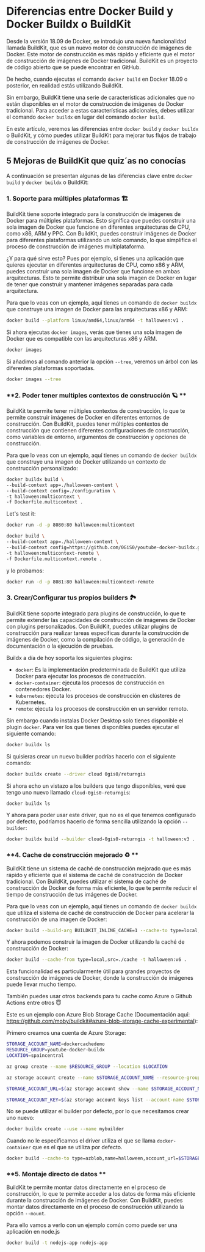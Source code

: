# Diferencias entre Docker Build y Docker Buildx o BuildKit

Desde la versión 18.09 de Docker, se introdujo una nueva funcionalidad llamada BuildKit, que es un nuevo motor de construcción de imágenes de Docker. Este motor de construcción es más rápido y eficiente que el motor de construcción de imágenes de Docker tradicional. BuildKit es un proyecto de código abierto que se puede encontrar en GitHub.

De hecho, cuando ejecutas el comando `docker build` en Docker 18.09 o posterior, en realidad estás utilizando BuildKit. 

Sin embargo, BuildKit tiene una serie de características adicionales que no están disponibles en el motor de construcción de imágenes de Docker tradicional. Para acceder a estas características adicionales, debes utilizar el comando `docker buildx` en lugar del comando `docker build`.

En este artículo, veremos las diferencias entre `docker build` y `docker buildx` o BuildKit, y cómo puedes utilizar BuildKit para mejorar tus flujos de trabajo de construcción de imágenes de Docker.

## 5 Mejoras de BuildKit que quiz´as no conocías

A continuación se presentan algunas de las diferencias clave entre `docker build` y `docker buildx` o BuildKit:

### **1. Soporte para múltiples plataformas 🏗️**

BuildKit tiene soporte integrado para la construcción de imágenes de Docker para múltiples plataformas. Esto significa que puedes construir una sola imagen de Docker que funcione en diferentes arquitecturas de CPU, como x86, ARM y PPC. Con BuildKit, puedes construir imágenes de Docker para diferentes plataformas utilizando un solo comando, lo que simplifica el proceso de construcción de imágenes multiplataforma.

¿Y para qué sirve esto? Pues por ejemplo, si tienes una aplicación que quieres ejecutar en diferentes arquitecturas de CPU, como x86 y ARM, puedes construir una sola imagen de Docker que funcione en ambas arquitecturas. Esto te permite distribuir una sola imagen de Docker en lugar de tener que construir y mantener imágenes separadas para cada arquitectura.

Para que lo veas con un ejemplo, aquí tienes un comando de `docker buildx` que construye una imagen de Docker para las arquitecturas x86 y ARM:

```bash
docker build --platform linux/amd64,linux/arm64 -t halloween:v1 .
```

Si ahora ejecutas `docker images`, verás que tienes una sola imagen de Docker que es compatible con las arquitecturas x86 y ARM.

```bash
docker images
```

Si añadimos al comando anterior la opción `--tree`, veremos un árbol con las diferentes plataformas soportadas.

```bash
docker images --tree
```


### **2. Poder tener multiples contextos de construcción 🪐 ** 

BuildKit te permite tener múltiples contextos de construcción, lo que te permite construir imágenes de Docker en diferentes entornos de construcción. Con BuildKit, puedes tener múltiples contextos de construcción que contienen diferentes configuraciones de construcción, como variables de entorno, argumentos de construcción y opciones de construcción.

Para que lo veas con un ejemplo, aquí tienes un comando de `docker buildx` que construye una imagen de Docker utilizando un contexto de construcción personalizado:

```bash
docker buildx build \
--build-context app=./halloween-content \
--build-context config=./configuration \
-t halloween:multicontext \
-f Dockerfile.multicontext .
```

Let's test it:

```bash
docker run -d -p 8080:80 halloween:multicontext
```

```bash
docker build \
--build-context app=./halloween-content \
--build-context config=https://github.com/0GiS0/youtube-docker-buildx.git#main \
-t halloween:multicontext-remote \
-f Dockerfile.multicontext.remote .
```

y lo probamos:

```bash
docker run -d -p 8081:80 halloween:multicontext-remote
```


### **3. Crear/Configurar tus propios builders 🏞️** 


BuildKit tiene soporte integrado para plugins de construcción, lo que te permite extender las capacidades de construcción de imágenes de Docker con plugins personalizados. Con BuildKit, puedes utilizar plugins de construcción para realizar tareas específicas durante la construcción de imágenes de Docker, como la compilación de código, la generación de documentación o la ejecución de pruebas.

Buildx a día de hoy soporta los siguientes plugins:

- `docker`: Es la implementación predeterminada de BuildKit que utiliza Docker para ejecutar los procesos de construcción.
- `docker-container`: ejecuta los procesos de construcción en contenedores Docker.
- `kubernetes`: ejecuta los procesos de construcción en clústeres de Kubernetes.
- `remote`: ejecuta los procesos de construcción en un servidor remoto.

Sin embargo cuando instalas Docker Desktop solo tienes disponible el plugin `docker`. Para ver los que tienes disponibles puedes ejecutar el siguiente comando:

```bash
docker buildx ls
```

Si quisieras crear un nuevo builder podrías hacerlo con el siguiente comando:

```bash
docker buildx create --driver cloud 0gis0/returngis
```

Si ahora echo un vistazo a los builders que tengo disponibles, veré que tengo uno nuevo llamado `cloud-0gis0-returngis`:

```bash
docker buildx ls
```


Y ahora para poder usar este driver, que no es el que tenemos configurado por defecto, podríamos hacerlo de forma sencilla utilizando la opción `--builder`:

```bash
docker buildx build --builder cloud-0gis0-returngis -t halloween:v3 .
```

### **4. Cache de construcción mejorado ♻️ **

BuildKit tiene un sistema de caché de construcción mejorado que es más rápido y eficiente que el sistema de caché de construcción de Docker tradicional. Con BuildKit, puedes utilizar el sistema de caché de construcción de Docker de forma más eficiente, lo que te permite reducir el tiempo de construcción de tus imágenes de Docker.

Para que lo veas con un ejemplo, aquí tienes un comando de `docker buildx` que utiliza el sistema de caché de construcción de Docker para acelerar la construcción de una imagen de Docker:

```bash
docker build --build-arg BUILDKIT_INLINE_CACHE=1 --cache-to type=local,dest=./cache -t halloween:v5 .
```

Y ahora podemos construir la imagen de Docker utilizando la caché de construcción de Docker:

```bash
docker build --cache-from type=local,src=./cache -t halloween:v6 .
```

Esta funcionalidad es particularmente útil para grandes proyectos de construcción de imágenes de Docker, donde la construcción de imágenes puede llevar mucho tiempo.


También puedes usar otros backends para tu cache como Azure  o Github Actions entre otros 😇

Este es un ejemplo con Azure Blob Storage Cache (Documentación aquí: https://github.com/moby/buildkit#azure-blob-storage-cache-experimental):

Primero creamos una cuenta de Azure Storage:

```bash
STORAGE_ACCOUNT_NAME=dockercachedemo
RESOURCE_GROUP=youtube-docker-buildx
LOCATION=spaincentral

az group create --name $RESOURCE_GROUP --location $LOCATION

az storage account create --name $STORAGE_ACCOUNT_NAME --resource-group $RESOURCE_GROUP --location $LOCATION --sku Standard_LRS

STORAGE_ACCOUNT_URL=$(az storage account show --name $STORAGE_ACCOUNT_NAME --resource-group $RESOURCE_GROUP --query primaryEndpoints.blob -o tsv)

STORAGE_ACCOUNT_KEY=$(az storage account keys list --account-name $STORAGE_ACCOUNT_NAME --resource-group $RESOURCE_GROUP --query "[0].value" -o tsv)
```

No se puede utilizar el builder por defecto, por lo que necesitamos crear uno nuevo:

```bash
docker buildx create --use --name mybuilder
```

Cuando no le especificamos el driver utiliza el que se llama `docker-container` que es el que se utiliza por defecto.


```bash
docker build --cache-to type=azblob,name=halloween,account_url=$STORAGE_ACCOUNT_URL,secret_access_key=$STORAGE_ACCOUNT_KEY,mode=max -t halloween:v7 --builder mybuilder .
```


### **5. Montaje directo de datos  **


BuildKit te permite montar datos directamente en el proceso de construcción, lo que te permite acceder a los datos de forma más eficiente durante la construcción de imágenes de Docker. Con BuildKit, puedes montar datos directamente en el proceso de construcción utilizando la opción `--mount`.

Para ello vamos a verlo con un ejemplo común como puede ser una aplicación en node.js

```bash
docker build -t nodejs-app nodejs-app
```